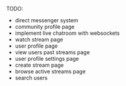 TODO:
- direct messenger system
- community profile page
- implement live chatroom with websockets
- watch stream page
- user profile page
- view users past streams page
- user profile settings page
- create stream page
- browse active streams page
- search users